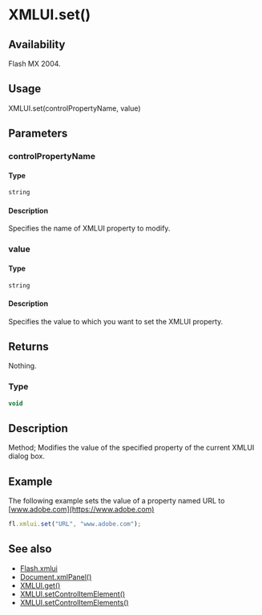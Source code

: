 # XMLUI.set()

## Availability

Flash MX 2004.

## Usage

XMLUI.set(controlPropertyName, value)

## Parameters

### **controlPropertyName**

#### Type

```typescript
string
```

#### Description

Specifies the name of XMLUI property to modify.

### **value**

#### Type

```typescript
string
```

#### Description

Specifies the value to which you want to set the XMLUI property.

## Returns

Nothing.

### Type

```typescript
void
```

## Description

Method; Modifies the value of the specified property of the current XMLUI dialog box.

## Example

The following example sets the value of a property named URL to [www.adobe.com](https://www.adobe.com)

```javascript
fl.xmlui.set("URL", "www.adobe.com");
```

## See also

- [Flash.xmlui](../Flash_object/Flash81.md)
- [Document.xmlPanel()](../Document_object/Document6198.md)
- [XMLUI.get()](../XMLUI_object/XMLUI2.md)
- [XMLUI.setControlItemElement()](../XMLUI_object/XMLUI7.md)
- [XMLUI.setControlItemElements()](../XMLUI_object/XMLUI8.md)
